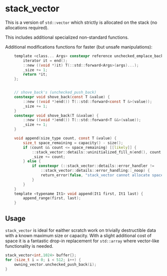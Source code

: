 stack_vector
===================

This is a version of `std::vector` which strictly is allocated on the stack (no allocations required).

This includes additional specialized non-standard functions.

Additional modifications functions for faster (but unsafe manipulations):
```c
	template <class... Args> constexpr reference unchecked_emplace_back(Args &&...args) {
		iterator it = end();
		::new ((void *)it) T(::std::forward<Args>(args)...);
		_size += 1;
		return *it;
	};


	// shove_back's (unchecked_push_back)
	constexpr void shove_back(const T &value) {
		::new ((void *)end()) T(::std::forward<const T &>(value));
		_size += 1;
	}
	constexpr void shove_back(T &&value) {
		::new ((void *)end()) T(::std::forward<T &&>(value));
		_size += 1;
	}

	void append(size_type count, const T &value) {
		size_t space_remaining = capacity() - size();
		if (count && count <= space_remaining) [[likely]] {
			::stack_vector::details::uninitialized_fill_n(end(), count, value);
			_size += count;
		} else {
			if constexpr (::stack_vector::details::error_handler !=
				::stack_vector::details::error_handling::_noop) {
				return_error(false, "stack_vector cannot allocate space to insert");
			}
		}
	}
	template <typename It1> void append(It1 first, It1 last) {
		append_range(first, last);
	}
```

Usage
-----

`stack_vector` is ideal for eaither scratch work on trivially destructible data with a known maximum size or capacity.
With a slight additional cost of space it is a fantastic drop-in replacement for `std::array` where vector-like functionality is needed.
```c
stack_vector<int,1024> buffer{};
for (size_t i = 0; i < 512; i++) {
	owning_vector.unchecked_push_back(i);
}
```